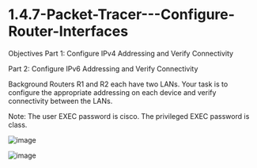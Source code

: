 # 1.4.7-Packet-Tracer---Configure-Router-Interfaces
Objectives
Part 1: Configure IPv4 Addressing and Verify Connectivity

Part 2: Configure IPv6 Addressing and Verify Connectivity

Background
Routers R1 and R2 each have two LANs. Your task is to configure the appropriate addressing on each device and verify connectivity between the LANs.

Note: The user EXEC password is cisco. The privileged EXEC password is class.

![image](https://user-images.githubusercontent.com/128199477/226080603-e9d47d93-f49e-4e78-9d6f-e03791c40025.png)

![image](https://user-images.githubusercontent.com/128199477/226081468-b341ad5b-021d-4ab7-90db-cf2301671035.png)
